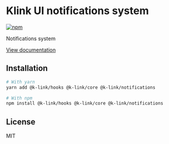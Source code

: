 # Klink UI notifications system

[![npm](https://img.shields.io/npm/dm/@k-link/notifications)](https://www.npmjs.com/package/@k-link/notifications)

Notifications system

[View documentation](https://k-link.dev/)

## Installation

```bash
# With yarn
yarn add @k-link/hooks @k-link/core @k-link/notifications

# With npm
npm install @k-link/hooks @k-link/core @k-link/notifications
```

## License

MIT
